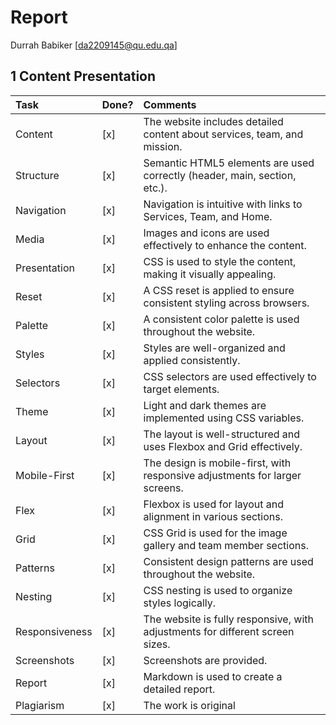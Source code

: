 # Report

Durrah Babiker [da2209145@qu.edu.qa]

## 1 Content Presentation

| Task           | Done? | Comments                                                                 |
| :------------- | :---- | :---------------------------------------------------------------------- |
| Content        | [x]   | The website includes detailed content about services, team, and mission.|
| Structure      | [x]   | Semantic HTML5 elements are used correctly (header, main, section, etc.).|
| Navigation     | [x]   | Navigation is intuitive with links to Services, Team, and Home.         |
| Media          | [x]   | Images and icons are used effectively to enhance the content.           |
| Presentation   | [x]   | CSS is used to style the content, making it visually appealing.         |
| Reset          | [x]   | A CSS reset is applied to ensure consistent styling across browsers.    |
| Palette        | [x]   | A consistent color palette is used throughout the website.              |
| Styles         | [x]   | Styles are well-organized and applied consistently.                     |
| Selectors      | [x]   | CSS selectors are used effectively to target elements.                  |
| Theme          | [x]   | Light and dark themes are implemented using CSS variables.              |
| Layout         | [x]   | The layout is well-structured and uses Flexbox and Grid effectively.    |
| Mobile-First   | [x]   | The design is mobile-first, with responsive adjustments for larger screens.|
| Flex           | [x]   | Flexbox is used for layout and alignment in various sections.           |
| Grid           | [x]   | CSS Grid is used for the image gallery and team member sections.        |
| Patterns       | [x]   | Consistent design patterns are used throughout the website.             |
| Nesting        | [x]   | CSS nesting is used to organize styles logically.                       |
| Responsiveness | [x]   | The website is fully responsive, with adjustments for different screen sizes.|
| Screenshots    | [x]   | Screenshots are provided.                                           |
| Report         | [x]   | Markdown is used to create a detailed report.                           |
| Plagiarism     | [x]   | The work is original                                                    |